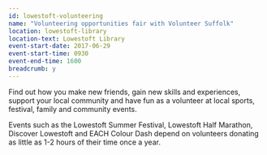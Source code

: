 ```yaml
---
id: lowestoft-volunteering
name: "Volunteering opportunities fair with Volunteer Suffolk"
location: lowestoft-library
location-text: Lowestoft Library
event-start-date: 2017-06-29
event-start-time: 0930
event-end-time: 1600
breadcrumb: y
---
```


Find out how you make new friends, gain new skills and experiences, support your local community and have fun as a volunteer at local sports, festival, family and community events.

Events such as the Lowestoft Summer Festival, Lowestoft Half Marathon, Discover Lowestoft and EACH Colour Dash depend on volunteers donating as little as 1-2 hours of their time once a year.
